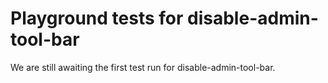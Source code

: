 # Playground tests for disable-admin-tool-bar
We are still awaiting the first test run for disable-admin-tool-bar.
